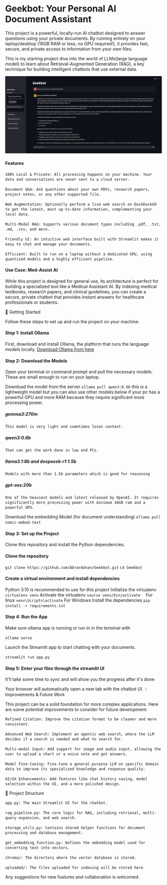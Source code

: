 # Geekbot: Your Personal AI Document Assistant

This project is a powerful, locally-run AI chatbot designed to answer questions using your private documents. By running entirely on your laptop/desktop (16GB RAM or less, no GPU required!), it provides fast, secure, and private access to information from your own files.

This is my starting project dive into the world of LLMs(large language model) to learn about Retrieval-Augmented Generation (RAG), a key technique for building intelligent chatbots that use external data.

![image](assets/screenshot.png)
#### Features

    100% Local & Private: All processing happens on your machine. Your data and conversations are never sent to a cloud server.

    Document Q&A: Ask questions about your own PDFs, research papers, project notes, or any other supported file.

    Web Augmentation: Optionally perform a live web search on DuckDuckGO to get the latest, most up-to-date information, complementing your local data.

    Multi-Modal RAG: Supports various document types including .pdf, .txt, .md, .csv, and more.

    Friendly UI: An intuitive web interface built with Streamlit makes it easy to chat and manage your documents.

    Efficient: Built to run on a laptop without a dedicated GPU, using quantized models and a highly efficient pipeline.

#### Use Case: Med-Assist AI

While this project is designed for general use, its architecture is perfect for building a specialized tool like a Medical Assistant AI. By indexing medical textbooks, research papers, and clinical guidelines, you can create a secure, private chatbot that provides instant answers for healthcare professionals or students.

🚀 Getting Started

Follow these steps to set up and run the project on your machine.
#### Step 1: Install Ollama

First, download and install Ollama, the platform that runs the language models locally.
[Download Ollama from here](https://ollama.com/download)
#### Step 2: Download the Models

Open your terminal or command prompt and pull the necessary models. 
These are small enough to run on your laptop.

Download the model from the server
`ollama pull qwen3:0.6b`
this is a lightweight model but you can also use other models below if your pc has a powerful GPU and more RAM because they require significant more processing power.

##### gemma3:270m  
    This model is very light and sometimes loses context.
##### qwen3:0.6b 
    That can get the work done in low end PCs.
##### llama3.1:8b and deepseek-r1:1.5b
    Models with more than 1.5b parameters which is good for reasoning
##### gpt-oss:20b
    One of the heaviest models and latest released by OpenAI. It requires significantly more processing power with minimum 16GB ram and a powerful GPU.

Download the embedding Model (for document understanding)
`ollama pull nomic-embed-text`

#### Step 3: Set up the Project

Clone this repository and install the Python dependencies.

#### Clone the repository
`git clone https://github.com/AbrarAdnan/Geekbot.git`
`cd Geekbot`

#### Create a virtual environment and install dependencies
Python 3.10 is recommended to use for this project
Initialize the virtualenv
`virtualenv venv`
Activate the virtualenv
`source venv/bin/activate  ` For linux
`venv\Scripts\activate` For Windows
Install the dependencies
`pip install -r requirements.txt`

#### Step 4: Run the App

Make sure ollama app is running or run in in the terminal with

`ollama serve`

Launch the Streamlit app to start chatting with your documents.

`streamlit run app.py`

#### Step 5: Enter your files through the streamlit UI
It'll take some time to sync and will show you the progress after it's done

Your browser will automatically open a new tab with the chatbot UI.
💡 Improvements & Future Work

This project can be a solid foundation for more complex applications. Here are some potential improvements to consider for future development:

    Refined Citation: Improve the citation format to be cleaner and more consistent.

    Advanced Web Search: Implement an agentic web search, where the LLM decides if a search is needed and what to search for.

    Multi-modal Input: Add support for image and audio input, allowing the user to upload a chart or a voice note and get answers.

    Model Fine-tuning: Fine-tune a general-purpose LLM on specific domain data to improve its specialized knowledge and response quality.

    UI/UX Enhancements: Add features like chat history saving, model selection within the UI, and a more polished design.

🤝 Project Structure

    app.py: The main Streamlit UI for the chatbot.

    rag_pipeline.py: The core logic for RAG, including retrieval, multi-query expansion, and web search.

    storage_utils.py: Contains shared helper functions for document processing and database management.

    get_embedding_function.py: Defines the embedding model used for converting text into vectors.

    chroma/: The directory where the vector database is stored.

    uploaded/: The files uploaded for indexing will be stored here

Any suggestions for new fuatures and collaboration is welcomed.